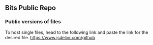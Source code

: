 ## Bits Public Repo
### Public versions of files

To host single files, head to the following link and paste the link for the desired file.
https://www.jsdelivr.com/github